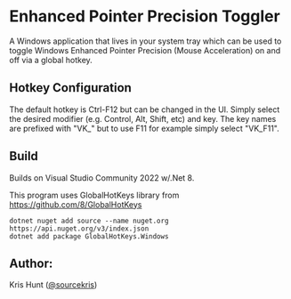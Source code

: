 # Enhanced Pointer Precision Toggler

A Windows application that lives in your system tray which can be used to toggle
Windows Enhanced Pointer Precision (Mouse Acceleration) on and off via a global
hotkey.

## Hotkey Configuration

The default hotkey is Ctrl-F12 but can be changed in the UI. Simply select the
desired modifier (e.g. Control, Alt, Shift, etc) and key. The key names are
prefixed with "VK_" but to use F11 for example simply select "VK_F11".

## Build

Builds on Visual Studio Community 2022 w/.Net 8.

This program uses GlobalHotKeys library from https://github.com/8/GlobalHotKeys
```
dotnet nuget add source --name nuget.org https://api.nuget.org/v3/index.json
dotnet add package GlobalHotKeys.Windows
```

## Author:

Kris Hunt ([@sourcekris](https://github.com/sourcekris))
